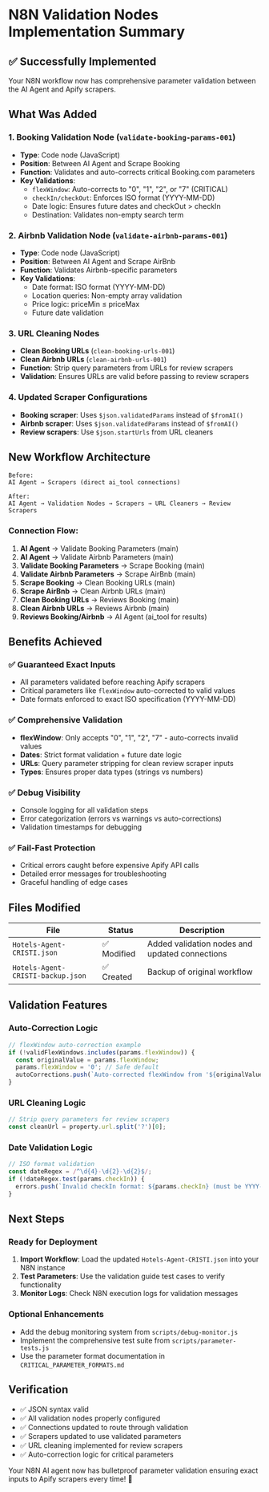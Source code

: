 # N8N Validation Nodes Implementation Summary

## ✅ Successfully Implemented

Your N8N workflow now has comprehensive parameter validation between the AI Agent and Apify scrapers.

## What Was Added

### 1. **Booking Validation Node** (`validate-booking-params-001`)
- **Type**: Code node (JavaScript)
- **Position**: Between AI Agent and Scrape Booking
- **Function**: Validates and auto-corrects critical Booking.com parameters
- **Key Validations**:
  - `flexWindow`: Auto-corrects to "0", "1", "2", or "7" (CRITICAL)
  - `checkIn/checkOut`: Enforces ISO format (YYYY-MM-DD)
  - Date logic: Ensures future dates and checkOut > checkIn
  - Destination: Validates non-empty search term

### 2. **Airbnb Validation Node** (`validate-airbnb-params-001`)
- **Type**: Code node (JavaScript)  
- **Position**: Between AI Agent and Scrape AirBnb
- **Function**: Validates Airbnb-specific parameters
- **Key Validations**:
  - Date format: ISO format (YYYY-MM-DD)
  - Location queries: Non-empty array validation
  - Price logic: priceMin ≤ priceMax
  - Future date validation

### 3. **URL Cleaning Nodes**
- **Clean Booking URLs** (`clean-booking-urls-001`)
- **Clean Airbnb URLs** (`clean-airbnb-urls-001`)
- **Function**: Strip query parameters from URLs for review scrapers
- **Validation**: Ensures URLs are valid before passing to review scrapers

### 4. **Updated Scraper Configurations**
- **Booking scraper**: Uses `$json.validatedParams` instead of `$fromAI()`
- **Airbnb scraper**: Uses `$json.validatedParams` instead of `$fromAI()`
- **Review scrapers**: Use `$json.startUrls` from URL cleaners

## New Workflow Architecture

```
Before:
AI Agent → Scrapers (direct ai_tool connections)

After:
AI Agent → Validation Nodes → Scrapers → URL Cleaners → Review Scrapers
```

### Connection Flow:
1. **AI Agent** → Validate Booking Parameters (main)
2. **AI Agent** → Validate Airbnb Parameters (main)
3. **Validate Booking Parameters** → Scrape Booking (main)
4. **Validate Airbnb Parameters** → Scrape AirBnb (main)
5. **Scrape Booking** → Clean Booking URLs (main)
6. **Scrape AirBnb** → Clean Airbnb URLs (main)
7. **Clean Booking URLs** → Reviews Booking (main)
8. **Clean Airbnb URLs** → Reviews Airbnb (main)
9. **Reviews Booking/Airbnb** → AI Agent (ai_tool for results)

## Benefits Achieved

### ✅ **Guaranteed Exact Inputs**
- All parameters validated before reaching Apify scrapers
- Critical parameters like `flexWindow` auto-corrected to valid values
- Date formats enforced to exact ISO specification (YYYY-MM-DD)

### ✅ **Comprehensive Validation**
- **flexWindow**: Only accepts "0", "1", "2", "7" - auto-corrects invalid values
- **Dates**: Strict format validation + future date logic
- **URLs**: Query parameter stripping for clean review scraper inputs
- **Types**: Ensures proper data types (strings vs numbers)

### ✅ **Debug Visibility**
- Console logging for all validation steps
- Error categorization (errors vs warnings vs auto-corrections)
- Validation timestamps for debugging

### ✅ **Fail-Fast Protection**
- Critical errors caught before expensive Apify API calls
- Detailed error messages for troubleshooting
- Graceful handling of edge cases

## Files Modified

| File | Status | Description |
|------|---------|-------------|
| `Hotels-Agent-CRISTI.json` | ✅ Modified | Added validation nodes and updated connections |
| `Hotels-Agent-CRISTI-backup.json` | ✅ Created | Backup of original workflow |

## Validation Features

### Auto-Correction Logic
```javascript
// flexWindow auto-correction example
if (!validFlexWindows.includes(params.flexWindow)) {
  const originalValue = params.flexWindow;
  params.flexWindow = '0'; // Safe default
  autoCorrections.push(`Auto-corrected flexWindow from '${originalValue}' to '0'`);
}
```

### URL Cleaning Logic
```javascript
// Strip query parameters for review scrapers
const cleanUrl = property.url.split('?')[0];
```

### Date Validation Logic
```javascript
// ISO format validation
const dateRegex = /^\d{4}-\d{2}-\d{2}$/;
if (!dateRegex.test(params.checkIn)) {
  errors.push(`Invalid checkIn format: ${params.checkIn} (must be YYYY-MM-DD)`);
}
```

## Next Steps

### Ready for Deployment
1. **Import Workflow**: Load the updated `Hotels-Agent-CRISTI.json` into your N8N instance
2. **Test Parameters**: Use the validation guide test cases to verify functionality
3. **Monitor Logs**: Check N8N execution logs for validation messages

### Optional Enhancements
- Add the debug monitoring system from `scripts/debug-monitor.js`
- Implement the comprehensive test suite from `scripts/parameter-tests.js`
- Use the parameter format documentation in `CRITICAL_PARAMETER_FORMATS.md`

## Verification

- ✅ JSON syntax valid
- ✅ All validation nodes properly configured
- ✅ Connections updated to route through validation
- ✅ Scrapers updated to use validated parameters
- ✅ URL cleaning implemented for review scrapers
- ✅ Auto-correction logic for critical parameters

Your N8N AI agent now has bulletproof parameter validation ensuring exact inputs to Apify scrapers every time! 🎯